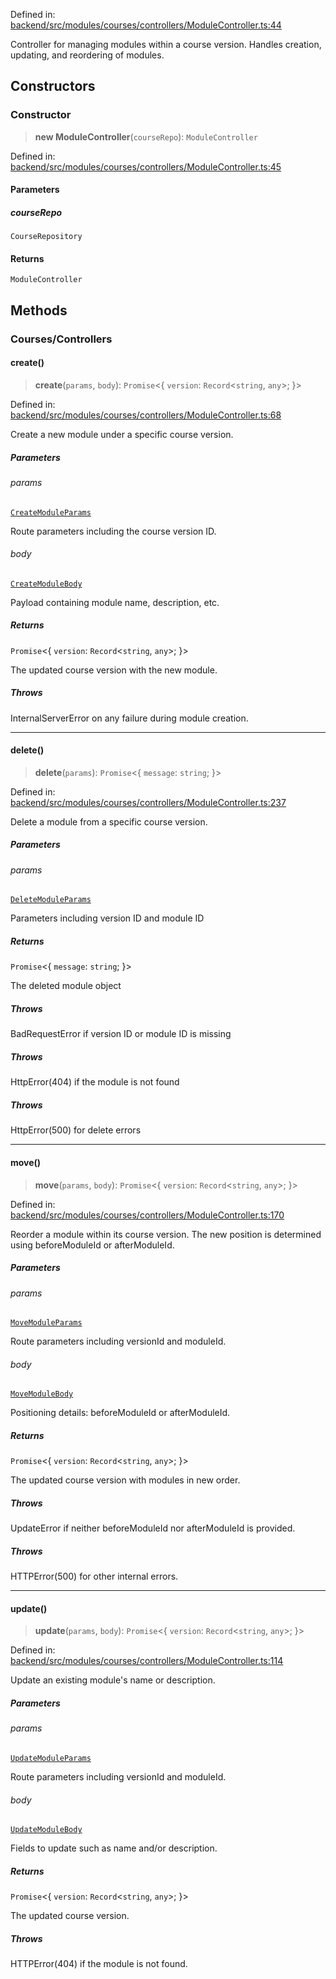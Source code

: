 Defined in: [backend/src/modules/courses/controllers/ModuleController.ts:44](https://github.com/continuousactivelearning/vibe/blob/e164f8b2c6380dfb48305a4531b51d78f4a518e5/backend/src/modules/courses/controllers/ModuleController.ts#L44)

Controller for managing modules within a course version.
Handles creation, updating, and reordering of modules.

## Constructors

### Constructor

> **new ModuleController**(`courseRepo`): `ModuleController`

Defined in: [backend/src/modules/courses/controllers/ModuleController.ts:45](https://github.com/continuousactivelearning/vibe/blob/e164f8b2c6380dfb48305a4531b51d78f4a518e5/backend/src/modules/courses/controllers/ModuleController.ts#L45)

#### Parameters

##### courseRepo

`CourseRepository`

#### Returns

`ModuleController`

## Methods

### Courses/Controllers

#### create()

> **create**(`params`, `body`): `Promise`\<\{ `version`: `Record`\<`string`, `any`\>; \}\>

Defined in: [backend/src/modules/courses/controllers/ModuleController.ts:68](https://github.com/continuousactivelearning/vibe/blob/e164f8b2c6380dfb48305a4531b51d78f4a518e5/backend/src/modules/courses/controllers/ModuleController.ts#L68)

Create a new module under a specific course version.

##### Parameters

###### params

[`CreateModuleParams`](../Validators/ModuleValidators/courses.CreateModuleParams.md)

Route parameters including the course version ID.

###### body

[`CreateModuleBody`](../Validators/ModuleValidators/courses.CreateModuleBody.md)

Payload containing module name, description, etc.

##### Returns

`Promise`\<\{ `version`: `Record`\<`string`, `any`\>; \}\>

The updated course version with the new module.

##### Throws

InternalServerError on any failure during module creation.

***

#### delete()

> **delete**(`params`): `Promise`\<\{ `message`: `string`; \}\>

Defined in: [backend/src/modules/courses/controllers/ModuleController.ts:237](https://github.com/continuousactivelearning/vibe/blob/e164f8b2c6380dfb48305a4531b51d78f4a518e5/backend/src/modules/courses/controllers/ModuleController.ts#L237)

Delete a module from a specific course version.

##### Parameters

###### params

[`DeleteModuleParams`](../Validators/CourseVersionValidators/courses.DeleteModuleParams.md)

Parameters including version ID and module ID

##### Returns

`Promise`\<\{ `message`: `string`; \}\>

The deleted module object

##### Throws

BadRequestError if version ID or module ID is missing

##### Throws

HttpError(404) if the module is not found

##### Throws

HttpError(500) for delete errors

***

#### move()

> **move**(`params`, `body`): `Promise`\<\{ `version`: `Record`\<`string`, `any`\>; \}\>

Defined in: [backend/src/modules/courses/controllers/ModuleController.ts:170](https://github.com/continuousactivelearning/vibe/blob/e164f8b2c6380dfb48305a4531b51d78f4a518e5/backend/src/modules/courses/controllers/ModuleController.ts#L170)

Reorder a module within its course version.
The new position is determined using beforeModuleId or afterModuleId.

##### Parameters

###### params

[`MoveModuleParams`](../Validators/ModuleValidators/courses.MoveModuleParams.md)

Route parameters including versionId and moduleId.

###### body

[`MoveModuleBody`](../Validators/ModuleValidators/courses.MoveModuleBody.md)

Positioning details: beforeModuleId or afterModuleId.

##### Returns

`Promise`\<\{ `version`: `Record`\<`string`, `any`\>; \}\>

The updated course version with modules in new order.

##### Throws

UpdateError if neither beforeModuleId nor afterModuleId is provided.

##### Throws

HTTPError(500) for other internal errors.

***

#### update()

> **update**(`params`, `body`): `Promise`\<\{ `version`: `Record`\<`string`, `any`\>; \}\>

Defined in: [backend/src/modules/courses/controllers/ModuleController.ts:114](https://github.com/continuousactivelearning/vibe/blob/e164f8b2c6380dfb48305a4531b51d78f4a518e5/backend/src/modules/courses/controllers/ModuleController.ts#L114)

Update an existing module's name or description.

##### Parameters

###### params

[`UpdateModuleParams`](../Validators/ModuleValidators/courses.UpdateModuleParams.md)

Route parameters including versionId and moduleId.

###### body

[`UpdateModuleBody`](../Validators/ModuleValidators/courses.UpdateModuleBody.md)

Fields to update such as name and/or description.

##### Returns

`Promise`\<\{ `version`: `Record`\<`string`, `any`\>; \}\>

The updated course version.

##### Throws

HTTPError(404) if the module is not found.
